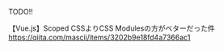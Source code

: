 TODO!!

【Vue.js】Scoped CSSよりCSS Modulesの方がベターだった件
https://qiita.com/mascii/items/3202b9e18fd4a7366ac1